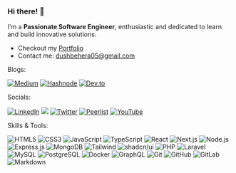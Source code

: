 ### Hi there! 👋

I'm a **Passionate Software Engineer**, enthusiastic and dedicated to learn and build innovative solutions.
- Checkout my [Portfolio](https://dushmanta.dev/)
- Contact me: dushbehera05@gmail.com

Blogs:

[![Medium](https://img.shields.io/badge/Medium-%23000000.svg?logo=medium&logoColor=white)](https://dushmanta.medium.com) [![Hashnode](https://img.shields.io/badge/Hashnode-%232962FF.svg?logo=hashnode&logoColor=white)](https://dushmanta.hashnode.dev) [![Dev.to](https://img.shields.io/badge/Dev.to-%230A0A0A.svg?logo=dev.to&logoColor=white)](https://dev.to/dushmanta)

Socials:
  
[![LinkedIn](https://img.shields.io/badge/LinkedIn-%230A66C2.svg?logo=linkedin&logoColor=white)](https://linkedin.com/in/dushmanta05) [![](https://img.shields.io/badge/Discord-%235865F2.svg?logo=discord&logoColor=white)](https://discord.com/users/998821117701660732) [![Twitter](https://img.shields.io/badge/Twitter-%23000000.svg?logo=X&logoColor=white)](https://twitter.com/dushmanta05) [![Peerlist](https://img.shields.io/badge/Peerlist-%2300AA45.svg?logo=peerlist&logoColor=white)](https://peerlist.io/dushmanta) [![YouTube](https://img.shields.io/badge/YouTube-%23FF0000.svg?logo=youtube&logoColor=white)](https://youtube.com/@dushmanta05)

Skills & Tools:

![HTML5](https://img.shields.io/badge/HTML5-%23E34F26.svg?style=flat&logo=html5&logoColor=white) ![CSS3](https://img.shields.io/badge/CSS3-%231572B6.svg?style=flat&logo=css3&logoColor=white) ![JavaScript](https://img.shields.io/badge/JavaScript-%23000000.svg?style=flat&logo=javascript&logoColor=F7DF1E) ![TypeScript](https://img.shields.io/badge/TypeScript-%23007ACC.svg?style=flat&logo=typescript&logoColor=white) ![React](https://img.shields.io/badge/React-%2361DAFB.svg?style=flat&logo=react&logoColor=black) ![Next.js](https://img.shields.io/badge/Next.js-%23000000.svg?style=flat&logo=next.js&logoColor=white) ![Node.js](https://img.shields.io/badge/Node.js-%23339933.svg?style=flat&logo=node.js&logoColor=white) ![Express.js](https://img.shields.io/badge/Express.js-%23ffffff.svg?style=flat&logo=express&logoColor=black) ![MongoDB](https://img.shields.io/badge/MongoDB-%2347A248.svg?style=flat&logo=mongodb&logoColor=white) ![Tailwind](https://img.shields.io/badge/Tailwind-%2306B6D4.svg?style=flat&logo=tailwindcss&logoColor=white) ![shadcn/ui](https://img.shields.io/badge/shadcn/ui-%23000000.svg?style=flat&logo=shadcn/ui&logoColor=white) ![PHP](https://img.shields.io/badge/PHP-%23777BB4.svg?style=flat&logo=php&logoColor=white) ![Laravel](https://img.shields.io/badge/Laravel-%23FF2D20.svg?style=flat&logo=laravel&logoColor=white) ![MySQL](https://img.shields.io/badge/MySQL-%234479A1.svg?style=flat&logo=mysql&logoColor=white) ![PostgreSQL](https://img.shields.io/badge/PostgreSQL-%234169E1.svg?style=flat&logo=postgresql&logoColor=white) ![Docker](https://img.shields.io/badge/Docker-%232496ED.svg?style=flat&logo=docker&logoColor=white) ![GraphQL](https://img.shields.io/badge/GraphQL-%23E10098.svg?style=flat&logo=graphql) ![Git](https://img.shields.io/badge/Git-%23F05032.svg?style=flat&logo=git&logoColor=white) ![GitHub](https://img.shields.io/badge/GitHub-%23181717.svg?style=flat&logo=github&logoColor=white) ![GitLab](https://img.shields.io/badge/GitLab-%23FC6D26.svg?style=flat&logo=gitlab&logoColor=white) ![Markdown](https://img.shields.io/badge/Markdown-%23000000.svg?style=flat&logo=markdown&logoColor=white)
